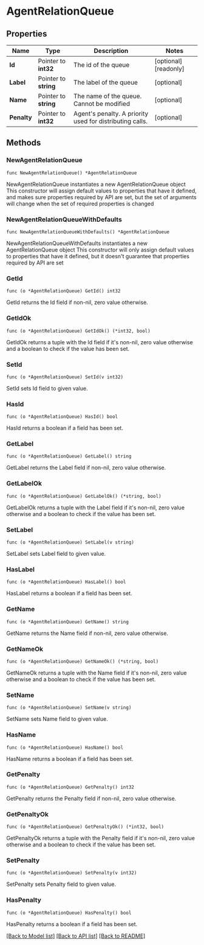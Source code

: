 # AgentRelationQueue

## Properties

Name | Type | Description | Notes
------------ | ------------- | ------------- | -------------
**Id** | Pointer to **int32** | The id of the queue | [optional] [readonly]
**Label** | Pointer to **string** | The label of the queue | [optional]
**Name** | Pointer to **string** | The name of the queue. Cannot be modified | [optional]
**Penalty** | Pointer to **int32** | Agent&#39;s penalty. A priority used for distributing calls. | [optional]

## Methods

### NewAgentRelationQueue

`func NewAgentRelationQueue() *AgentRelationQueue`

NewAgentRelationQueue instantiates a new AgentRelationQueue object
This constructor will assign default values to properties that have it defined,
and makes sure properties required by API are set, but the set of arguments
will change when the set of required properties is changed

### NewAgentRelationQueueWithDefaults

`func NewAgentRelationQueueWithDefaults() *AgentRelationQueue`

NewAgentRelationQueueWithDefaults instantiates a new AgentRelationQueue object
This constructor will only assign default values to properties that have it defined,
but it doesn't guarantee that properties required by API are set

### GetId

`func (o *AgentRelationQueue) GetId() int32`

GetId returns the Id field if non-nil, zero value otherwise.

### GetIdOk

`func (o *AgentRelationQueue) GetIdOk() (*int32, bool)`

GetIdOk returns a tuple with the Id field if it's non-nil, zero value otherwise
and a boolean to check if the value has been set.

### SetId

`func (o *AgentRelationQueue) SetId(v int32)`

SetId sets Id field to given value.

### HasId

`func (o *AgentRelationQueue) HasId() bool`

HasId returns a boolean if a field has been set.

### GetLabel

`func (o *AgentRelationQueue) GetLabel() string`

GetLabel returns the Label field if non-nil, zero value otherwise.

### GetLabelOk

`func (o *AgentRelationQueue) GetLabelOk() (*string, bool)`

GetLabelOk returns a tuple with the Label field if it's non-nil, zero value otherwise
and a boolean to check if the value has been set.

### SetLabel

`func (o *AgentRelationQueue) SetLabel(v string)`

SetLabel sets Label field to given value.

### HasLabel

`func (o *AgentRelationQueue) HasLabel() bool`

HasLabel returns a boolean if a field has been set.

### GetName

`func (o *AgentRelationQueue) GetName() string`

GetName returns the Name field if non-nil, zero value otherwise.

### GetNameOk

`func (o *AgentRelationQueue) GetNameOk() (*string, bool)`

GetNameOk returns a tuple with the Name field if it's non-nil, zero value otherwise
and a boolean to check if the value has been set.

### SetName

`func (o *AgentRelationQueue) SetName(v string)`

SetName sets Name field to given value.

### HasName

`func (o *AgentRelationQueue) HasName() bool`

HasName returns a boolean if a field has been set.

### GetPenalty

`func (o *AgentRelationQueue) GetPenalty() int32`

GetPenalty returns the Penalty field if non-nil, zero value otherwise.

### GetPenaltyOk

`func (o *AgentRelationQueue) GetPenaltyOk() (*int32, bool)`

GetPenaltyOk returns a tuple with the Penalty field if it's non-nil, zero value otherwise
and a boolean to check if the value has been set.

### SetPenalty

`func (o *AgentRelationQueue) SetPenalty(v int32)`

SetPenalty sets Penalty field to given value.

### HasPenalty

`func (o *AgentRelationQueue) HasPenalty() bool`

HasPenalty returns a boolean if a field has been set.

[[Back to Model list]](../README.md#documentation-for-models) [[Back to API list]](../README.md#documentation-for-api-endpoints) [[Back to README]](../README.md)
